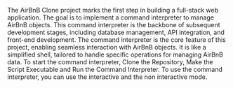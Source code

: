 The AirBnB Clone project marks the first step in building a full-stack web application. The goal is to implement a command interpreter to manage AirBnB objects. This command interpreter is the backbone of subsequent development stages, including database management, API integration, and front-end development.
The command interpreter is the core feature of this project, enabling seamless interaction with AirBnB objects. It is like a simplified shell, tailored to handle specific operations for managing AirBnB data.
To start the command interpreter, Clone the Repository, Make the Script Executable and Run the Command Interpreter.
To use the command interpreter, you can use the interactive and the non interactive mode.